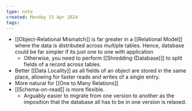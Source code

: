 ```yaml
---
type: note
created: Monday 15 Apr 2024
tags: 
---
```

- [[Object-Relational Mismatch]] is far greater in a [[Relational Model]] where the data is distributed across multiple tables. Hence, database could be far simpler if its just one to one with application
	- Otherwise, you need to perform [[Shredding (Database)]] to split fields of a record across tables.
- Better [[Data Locality]] as all fields of an object are stored in the same place, allowing for faster reads and writes of a single entry.
- More natural for [[One to Many Relations]]
- [[Schema-on-read]] is more flexible.
	- Arguably easier to migrate from one version to another as the imposition that the database all has to be in one version is relaxed.